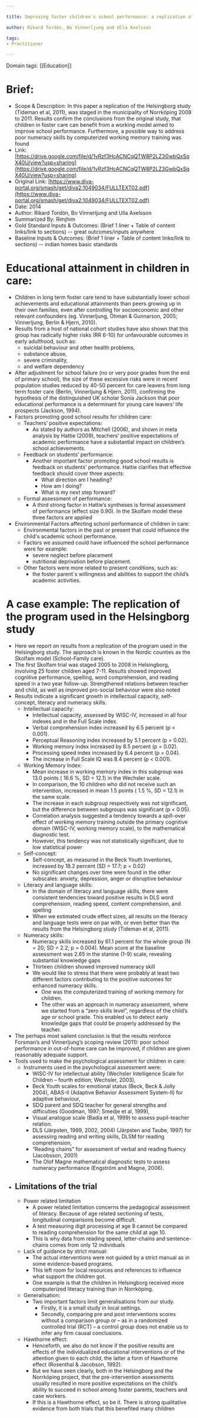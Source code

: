 ```yaml
---

title: Improving foster children´s school performance: a replication of the Helsingborgs study

author: Rikard Tordön, Bo Vinnerljung and Ulla Axelsson

tags: 
- Practitioner 

---
```

Domain tags: [[Education]]

# Brief:
* Scope & Description: In this paper a replication of the Helsingborg study (Tideman et al, 2011), was staged in the municipality of Norrköping 2008 to 2011. Results confirm the conclusions from the original study, that children in foster care can benefit from a working model aimed to improve school performance. Furthermore, a possible way to address poor numeracy skills by computerized working memory training was found
* Link: [https://drive.google.com/file/d/1vRzf3HcACNCqQTW8P2LZ3GwbQxSqX40U/view?usp=sharing](https://drive.google.com/file/d/1vRzf3HcACNCqQTW8P2LZ3GwbQxSqX40U/view?usp=sharing) 
* Original Link: [https://www.diva-portal.org/smash/get/diva2:1049034/FULLTEXT02.pdf](https://www.diva-portal.org/smash/get/diva2:1049034/FULLTEXT02.pdf) 
* Date: 2014
* Author: Rikard Tordön, Bo Vinnerljung and Ulla Axelsson
* Summarized By: Rimjhim
* Gold Standard Inputs & Outcomes: (Brief 1 liner + Table of content links/link to sections) -- great outcomes/inputs anywhere
* Baseline Inputs & Outcomes:  (Brief 1 liner + Table of content links/link to sections) -- indian homes basic standards


# Educational attainment in children in care:
* Children in long term foster care tend to have substantially lower school achievements and educational attainments than peers growing up in their own families, even after controlling for socioeconomic and other relevant confounders (eg. Vinnerljung, Öhman & Gunnarson, 2005; Vinnerljung, Berlin & Hjern, 2010). 
* Results from a host of national cohort studies have also shown that this group has radically higher risks (RR 6-10) for unfavourable outcomes in early adulthood, such as:
    * suicidal behaviour and other health problems, 
    * substance abuse, 
    * severe criminality, 
    * and welfare dependency 
* After adjustment for school failure (no or very poor grades from the end of primary school), the size of these excessive risks were in recent population studies reduced by 40-50 percent for care leavers from long term foster care (Berlin, Vinnerljung & Hjern, 2011), confirming the hypothesis of the distinguished UK scholar Sonia Jackson that poor educational performance is a determinant for young care leavers’ life prospects (Jackson, 1994).
* Factors promoting good school results for children care:
    * Teachers’ positive expectations:
        * As stated by authors as Mitchell (2006), and shown in meta analysis by Hattie (2009), teachers’ positive expectations of academic performance have a substantial impact on children’s school achievements. 
    * Feedback on students’ performance:
        * Another important factor promoting good school results is feedback on students’ performance. Hattie clarifies that effective feedback should cover three aspects: 
            * What direction am I heading? 
            * How am I doing? 
            * What is my next step forward? 
    * Formal assessment of performance:
        * A third strong factor in Hattie’s syntheses is formal assessment of performance (effect size 0.90). In the Skolfam model these three factors are applied
* Environmental Factors affecting school performance of children in care:
    * Environmental factors in the past or present that could influence the child's academic school performance. 
    * Factors we assumed could have influenced the school performance were for example:
        * severe neglect before placement
        * nutritional deprivation before placement. 
    * Other factors were more related to present conditions, such as:
        * the foster parent´s willingness and abilities to support the child’s academic activities.


# A case example: The replication of the program used in the Helsingborg study

* Here we report on results from a replication of the program used in the Helsingborg study. The approach is known in the Nordic counties as the Skolfam model (School-Family care). 
* The first Skolfam trial was staged 2005 to 2008 in Helsingborg, involving 25 foster children aged 7-11. Results showed improved cognitive performance, spelling, word comprehension, and reading speed in a two year follow-up. Strengthened relations between teacher and child, as well as improved pro-social behaviour were also noted
* Results indicate a significant growth in intellectual capacity, self-concept, literacy and numeracy skills. 
    * Intellectual capacity:
        * Intellectual capacity, assessed by WISC-IV, increased in all four indexes and in the Full Scale index. 
        * Verbal comprehension index increased by 6.5 percent (p &lt; 0.001). 
        * Perceptual Reasoning index increased by 5.1 percent (p = 0.02). 
        * Working memory index increased by 8.5 percent (p = 0.02). 
        * Processing speed index increased by 6.4 percent (p = 0.04). 
        * The increase in Full Scale IQ was 8.4 percent (p &lt; 0.001).
    * Working Memory Index:
        * Mean increase in working memory index in this subgroup was 13.0 points (  16.6 %, SD = 12.1) in the Wechsler scale. 
        * In comparison, the 10 children who did not receive such an intervention, increased in mean 1.5 points (  1.5 %, SD = 12.1) in the same scale. 
        * The increase in each subgroup respectively was not significant, but the difference between subgroups was significant (p &lt; 0.05). 
        * Correlation analysis suggested a tendency towards a spill-over effect of working memory training outside the primary cognitive domain (WISC-IV, working memory scale), to the mathematical diagnostic test. 
        * However, this tendency was not statistically significant, due to low statistical power
    * Self-concept:
        * Self-concept, as measured in the Beck Youth Inventories, increased by 18.2 percent (SD = 17.7; p = 0.02) 
        * No significant changes over time were found in the other subscales: anxiety, depression, anger or disruptive behaviour
    * Literacy and language skills:
        * In the domain of literacy and language skills, there were consistent tendencies toward positive results in DLS word comprehension, reading speed, content comprehension, and spelling
        * When we estimated crude effect sizes, all results on the literacy and language tests were on par with, or even better than the results from the Helsingborg study (Tideman et al, 2011). 
    * Numeracy skills:
        * Numeracy skills increased by 61.1 percent for the whole group (N = 20; SD = 2.2; p = 0.004). Mean score at the baseline assessment was 2.65 in the stanine (1-9) scale, revealing substantial knowledge gaps
        * Thirteen children showed improved numeracy skill
        * We would like to stress that there were probably at least two different factors contributing to the positive outcomes for enhanced numeracy skills. 
            * One was the computerized training of working memory for children. 
            * The other was an approach in numeracy assessment, where we started from a “zero skills level”, regardless of the child’s age or school grade. This enabled us to detect early knowledge gaps that could be properly addressed by the teacher.
* The perhaps most salient conclusion is that the results reinforce Forsman’s and Vinnerljung’s scoping review (2011): poor school performance in out-of-home care can be improved, if children are given reasonably adequate support.
* Tools used to make the psychological assessment for children in care:
    * Instruments used in the psychological assessment were:
        * WISC-IV for intellectual ability (Wechsler Intelligence Scale for Children – fourth edition; Wechsler, 2003), 
        * Beck Youth scales for emotional status (Beck, Beck & Jolly 2004), ABAS-II (Adaptive Behavior Assessment System-II) for adaptive behaviour, 
        * SDQ parent and SDQ teacher for general strengths and difficulties (Goodman, 1997; Smedje et al, 1999), 
        * Visual analogue scale (Badia et al, 1999) to assess pupil-teacher relation. 
        * DLS (Järpsten, 1999, 2002, 2004) (Järpsten and Taube, 1997) for assessing reading and writing skills, DLSM for reading comprehension,
        *  “Reading chains” for assessment of verbal and reading fluency (Jacobsson, 2001) 
        * The Olof Magne mathematical diagnostic tests to assess numeracy performance (Engström and Magne, 2006).
* ## Limitations of the trial
    * Power related limitation 
        * A power related limitation concerns the pedagogical assessment of literacy. Because of age related sectioning of tests, longitudinal comparisons become difficult. 
        * A test measuring digit processing at age 8 cannot be compared to reading comprehension for the same child at age 10. 
        * This is why data from reading speed, letter-chains and sentence-chains comes from only 12 individuals
    * Lack of guidance by strict manual:
        * The actual interventions were not guided by a strict manual as in some evidence-based programs. 
        * This left room for local resources and references to influence what support the children got. 
        * One example is that the children in Helsingborg received more computerized literacy training than in Norrköping. 
    * Generalisation: 
        * Two important factors limit generalisations from our study. 
            * Firstly, it is a small study in local settings. 
            * Secondly, comparing pre and post interventions scores without a comparison group or – as in a randomized controlled trial (RCT) – a control group does not enable us to infer any firm causal conclusions.
    * Hawthorne effect: 
        * Henceforth, we also do not know if the positive results are effects of the individualized educational interventions or of the attention given to each child, the latter a form of Hawthorne effect (Rosenthal & Jacobson, 1992). 
        * But we have seen clearly, both in the Helsingborg and the Norrköping project, that the pre-intervention assessments usually resulted in more positive expectations on the child’s ability to succeed in school among foster parents, teachers and case workers. 
        * If this is a Hawthorne effect, so be it. There is strong qualitative evidence from both trials that this benefited many children